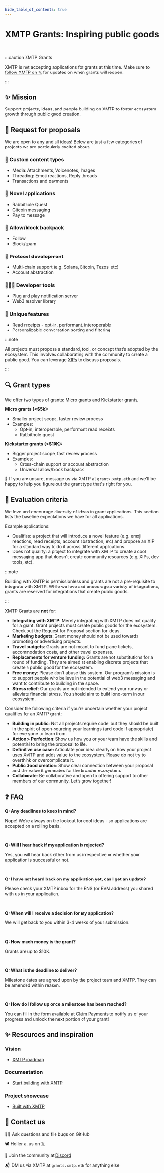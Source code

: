 ```yaml
---
hide_table_of_contents: true
---
```


# XMTP Grants: Inspiring public goods

<br/>

:::caution XMTP Grants

XMTP is not accepting applications for grants at this time. Make sure to [follow XMTP on 𝕏](https://x.com/xmtp_) for updates on when grants will reopen.

:::

## ✨ Mission

Support projects, ideas, and people building on XMTP to foster ecosystem growth through public good creation.

## 📜 Request for proposals

We are open to any and all ideas! Below are just a few categories of projects we are particularly excited about.

### 🎨 Custom content types

- Media: Attachments, Voicenotes, Images
- Threading: Emoji reactions, Reply threads
- Transactions and payments

### 💾 Novel applications

- Rabbithole Quest
- Gitcoin messaging
- Pay to message

### 🎒 Allow/block backpack

- Follow
- Block/spam

### 🧠 Protocol development

- Multi-chain support (e.g. Solana, Bitcoin, Tezos, etc)
- Account abstraction

### 👨🏼‍💻 Developer tools

- Plug and play notification server
- Web3 resolver library

### 👀 Unique features

- Read receipts - opt-in, performant, interoperable
- Personalizable conversation sorting and filtering

:::note

All projects must propose a standard, tool, or concept that’s adopted by the ecosystem. This involves collaborating with the community to create a public good. You can leverage [XIPs](https://github.com/xmtp/XIPs/blob/main/XIPs/xip-0-purpose-process.md) to discuss proposals.

:::

## 🔍 Grant types

We offer two types of grants: Micro grants and Kickstarter grants.

**Micro grants (<$5k):**

- Smaller project scope, faster review process
- Examples:
  - Opt-in, interoperable, performant read receipts
  - Rabbithole quest

**Kickstarter grants (<$10K):**

- Bigger project scope, fast review process
- Examples:
  - Cross-chain support or account abstraction
  - Universal allow/block backpack

📣 If you are unsure, message us via XMTP at `grants.xmtp.eth` and we'll be happy to help you figure out the grant type that's right for you.

## 🎯 Evaluation criteria

We love and encourage diversity of ideas in grant applications. This section lists the baseline expectations we have for all applications.

Example applications:

- Qualifies: a project that will introduce a novel feature (e.g. emoji reactions, read receipts, account abstraction, etc) and propose an XIP for a standard way to do it across different applications.
- Does not qualify: a project to integrate with XMTP to create a cool messaging app that doesn't create community resources (e.g. XIPs, dev tools, etc).

:::note

Building with XMTP is permissionless and grants are not a pre-requisite to integrate with XMTP. While we love and encourage a variety of integrations, grants are reserved for integrations that create public goods.

:::

XMTP Grants are **not** for:

- **Integrating with XMTP**: Merely integrating with XMTP does not qualify for a grant. Grant projects must create public goods for the ecosystem. Check out the Request for Proposal section for ideas.
- **Marketing budgets**: Grant money should not be used towards promoting or advertising projects.
- **Travel budgets**: Grants are not meant to fund plane tickets, accommodation costs, and other travel expenses.
- **Replacements for venture funding:** Grants are not substitutions for a round of funding. They are aimed at enabling discrete projects that create a public good for the ecosystem.
- **Free money**: Please don’t abuse this system. Our program’s mission is to support people who believe in the potential of web3 messaging and want to contribute to building in the space.
- **Stress relief**: Our grants are not intended to extend your runway or alleviate financial stress. You should aim to build long-term in our ecosystem.

Consider the following criteria if you’re uncertain whether your project qualifies for an XMTP grant:

- **Building in public**: Not all projects require code, but they should be built in the spirit of open-sourcing your learnings (and code if appropriate) for everyone to learn from.
- **Action > Perfection**: Show us how you or your team have the skills and potential to bring the proposal to life.
- **Definitive use case:** Articulate your idea clearly on how your project uses XMTP and adds value to the ecosystem. Please do not try to overthink or overcomplicate it.
- **Public Good creation**: Show clear connection between your proposal and the value it generates for the broader ecosystem.
- **Collaborate**: Be collaborative and open to offering support to other members of our community. Let’s grow together!

## ❓ FAQ

**Q: Any deadlines to keep in mind?**

Nope! We’re always on the lookout for cool ideas - so applications are accepted on a rolling basis.

<br/>

**Q: Will I hear back if my application is rejected?**

Yes, you will hear back either from us irrespective or whether your application is successful or not.

<br/>

**Q: I have not heard back on my application yet, can I get an update?**

Please check your XMTP inbox for the ENS (or EVM address) you shared with us in your application.

<br/>

**Q: When will I receive a decision for my application?**

We will get back to you within 3-4 weeks of your submission.

<br/>

**Q: How much money is the grant?**

Grants are up to $10K.

<br/>

**Q: What is the deadline to deliver?**

Milestone dates are agreed upon by the project team and XMTP. They can be amended within reason.

<br/>

**Q: How do I follow up once a milestone has been reached?**

You can fill in the form available at [Claim Payments](https://forms.xmtp.org/grants-claim-payment) to notify us of your progress and unlock the next portion of your grant!

## ✨ Resources and inspiration

### Vision

- [XMTP roadmap](/roadmap)

### Documentation

- [Start building with XMTP](/docs/build/get-started/overview)

### Project showcase

- [Built with XMTP](https://xmtp.org/)

## 💬 Contact us

🧑‍💻 Ask questions and file bugs on [GitHub](https://github.com/xmtp)

🕊️ Holler at us on [𝕏](https://x.com/xmtp_)

👾 Join the community at [Discord](https://discord.gg/xmtp)

📬 DM us via XMTP at `grants.xmtp.eth` for anything else

<br/>
